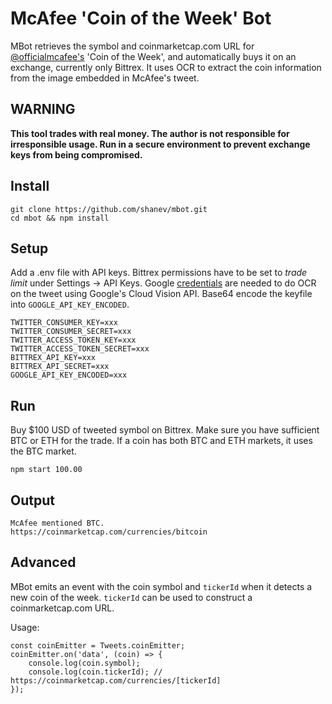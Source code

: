 # McAfee 'Coin of the Week' Bot

MBot retrieves the symbol and coinmarketcap.com URL for [@officialmcafee's](https://twitter.com/officialmcafee) 'Coin of the Week', and automatically buys it on an exchange, currently only Bittrex. It uses OCR to extract the coin information from the image embedded in McAfee's tweet.

## **WARNING**

**This tool trades with real money. The author is not responsible for irresponsible usage. Run in a secure environment to prevent exchange keys from being compromised.**

## Install

```
git clone https://github.com/shanev/mbot.git
cd mbot && npm install
```

## Setup

Add a .env file with API keys. Bittrex permissions have to be set to _trade limit_ under Settings -> API Keys. Google [credentials](https://cloud.google.com/docs/authentication/getting-started) are needed to do OCR on the tweet using Google's Cloud Vision API. Base64 encode the keyfile into `GOOGLE_API_KEY_ENCODED`.

```
TWITTER_CONSUMER_KEY=xxx
TWITTER_CONSUMER_SECRET=xxx
TWITTER_ACCESS_TOKEN_KEY=xxx
TWITTER_ACCESS_TOKEN_SECRET=xxx
BITTREX_API_KEY=xxx
BITTREX_API_SECRET=xxx
GOOGLE_API_KEY_ENCODED=xxx
```

## Run

Buy $100 USD of tweeted symbol on Bittrex. Make sure you have sufficient BTC or ETH for the trade. If a coin has both BTC and ETH markets, it uses the BTC market.

`npm start 100.00`

## Output

```
McAfee mentioned BTC.
https://coinmarketcap.com/currencies/bitcoin
```

## Advanced

MBot emits an event with the coin symbol and `tickerId` when it detects a new coin of the week. `tickerId` can be used to construct a coinmarketcap.com URL.

Usage:

```
const coinEmitter = Tweets.coinEmitter;
coinEmitter.on('data', (coin) => {
    console.log(coin.symbol);
    console.log(coin.tickerId); // https://coinmarketcap.com/currencies/[tickerId]
});
```
